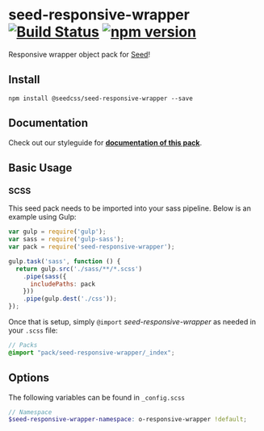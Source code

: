 # seed-responsive-wrapper [![Build Status](https://travis-ci.org/helpscout/seed-responsive-wrapper.svg?branch=master)](https://travis-ci.org/helpscout/seed-responsive-wrapper) [![npm version](https://badge.fury.io/js/%40seedcss%2Fseed-responsive-wrapper.svg)](https://badge.fury.io/js/%40seedcss%2Fseed-responsive-wrapper)

Responsive wrapper object pack for [Seed](https://github.com/helpscout/seed)!

## Install
```
npm install @seedcss/seed-responsive-wrapper --save
```

## Documentation

Check out our styleguide for **[documentation of this pack](http://style.helpscout.com/seed/packs/seed-responsive-wrapper/)**.


## Basic Usage

### SCSS
This seed pack needs to be imported into your sass pipeline. Below is an example using Gulp:


```javascript
var gulp = require('gulp');
var sass = require('gulp-sass');
var pack = require('seed-responsive-wrapper');

gulp.task('sass', function () {
  return gulp.src('./sass/**/*.scss')
    .pipe(sass({
      includePaths: pack
    }))
    .pipe(gulp.dest('./css'));
});
```

Once that is setup, simply `@import` *seed-responsive-wrapper* as needed in your `.scss` file:

```scss
// Packs
@import "pack/seed-responsive-wrapper/_index";
```

## Options

The following variables can be found in `_config.scss`

```scss
// Namespace
$seed-responsive-wrapper-namespace: o-responsive-wrapper !default;
```
